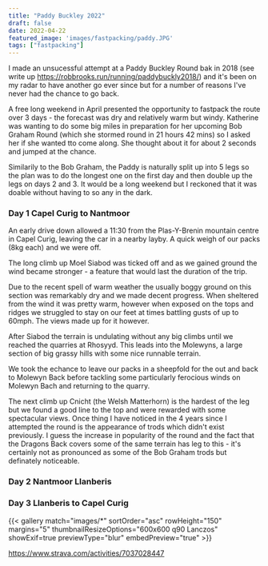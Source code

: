 ```yaml
---
title: "Paddy Buckley 2022"
draft: false
date: 2022-04-22
featured_image: 'images/fastpacking/paddy.JPG'
tags: ["fastpacking"]
---
```


I made an unsucessful attempt at a Paddy Buckley Round bak in 2018 (see write up https://robbrooks.run/running/paddybuckly2018/) and it's been on my radar to have another go ever since but for a number of reasons I've never had the chance to go back.

A free long weekend in April presented the opportunity to fastpack the route over 3 days - the forecast was dry and relatively warm but windy. Katherine was wanting to do some big miles in preparation for her upcoming Bob Graham Round (which she stormed round in 21 hours 42 mins) so I asked her if she wanted tto come along. She thought about it for about 2 seconds and jumped at the chance.

Similarily to the Bob Graham, the Paddy is naturally split up into 5 legs so the plan was to do the longest one on the first day and then double up the legs on days 2 and 3. It would be a long weekend but I reckoned that it was doable without having to so any in the dark.

### Day 1 Capel Curig to Nantmoor

An early drive down allowed a 11:30 from the Plas-Y-Brenin mountain centre in Capel Curig, leaving the car in a nearby layby. A quick weigh of our packs (8kg each) and we were off.

The long climb up Moel Siabod was ticked off and as we gained ground the wind became stronger - a feature that would last the duration of the trip.

Due to the recent spell of warm weather the usually boggy ground on this section was remarkably dry and we made decent progress. When sheltered from the wind it was pretty warm, however when exposed on the tops and ridges we struggled to stay on our feet at times battling gusts of up to 60mph. The views made up for it however.

After Siabod the terrain is undulating without any big climbs until we reached the quarries at Rhosyyd. This leads into the Molewyns, a large section of big grassy hills with some nice runnable terrain. 

We took the echance to leave our packs in a sheepfold for the out and back to Molewyn Back before tackling some particularly ferocious winds on Molewyn Bach and returning to the quarry.

The next climb up Cnicht (the Welsh Matterhorn) is the hardest of the leg but we found a good line to the top and were rewarded with some spectacular views. Once thing I have noticed in the 4 years since I attempted the round is the appearance of trods which didn't exist previously. I guess the increase in popularity of the round and the fact that the Dragons Back covers some of the same terrain has leg to this - it's certainly not as pronounced as some of the Bob Graham trods but definately noticeable.



### Day 2 Nantmoor Llanberis

### Day 3 Llanberis to Capel Curig


{{< gallery match="images/*" sortOrder="asc" rowHeight="150" margins="5" thumbnailResizeOptions="600x600 q90 Lanczos" showExif=true previewType="blur" embedPreview="true" >}}

https://www.strava.com/activities/7037028447
